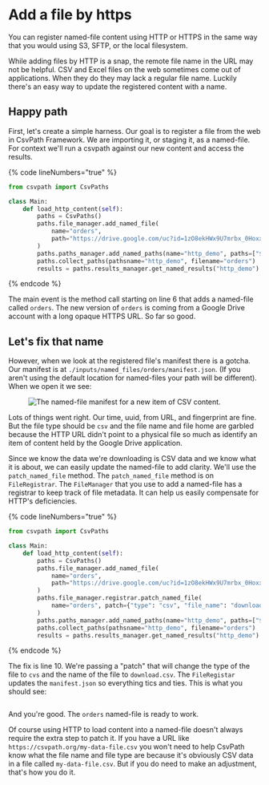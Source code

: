 # Add a file by https

You can register named-file content using HTTP or HTTPS in the same way that you would using S3, SFTP, or the local filesystem.&#x20;

While adding files by HTTP is a snap, the remote file name in the URL may not be helpful. CSV and Excel files on the web sometimes come out of applications. When they do they may lack a regular file name. Luckily there's an easy way to update the registered content with a name.

## Happy path

First, let's create a simple harness. Our goal is to register a file from the web in CsvPath Framework. We are importing it, or staging it, as a named-file. For context we'll run a csvpath against our new content and access the results.&#x20;

{% code lineNumbers="true" %}
```python
from csvpath import CsvPaths

class Main:
    def load_http_content(self):
        paths = CsvPaths()
        paths.file_manager.add_named_file(
            name="orders",
            path="https://drive.google.com/uc?id=1zO8ekHWx9U7mrbx_0Hoxxu6od7uxJqWw&export=download",
        )
        paths.paths_manager.add_named_paths(name="http_demo", paths=["$[*][yes()]"])
        paths.collect_paths(pathsname="http_demo", filename="orders")
        results = paths.results_manager.get_named_results("http_demo")
```
{% endcode %}

The main event is the method call starting on line 6 that adds a named-file called `orders`. The new version of `orders` is coming from a Google Drive account with a long opaque HTTPS URL. So far so good.&#x20;

## Let's fix that name

However, when we look at the registered file's manifest there is a gotcha. Our manifest is at `./inputs/named_files/orders/manifest.json`. (If you aren't using the default location for named-files your path will be different). When we open it we see:&#x20;

<figure><img src="../../.gitbook/assets/Screenshot 2025-02-27 at 9.11.23 AM.png" alt="The named-file manifest for a new item of CSV content."><figcaption></figcaption></figure>

Lots of things went right. Our time, uuid, from URL, and fingerprint are fine. But the file type should be `csv` and the file name and file home are garbled because the HTTP URL didn't point to a physical file so much as identify an item of content held by the Google Drive application.&#x20;

Since we know the data we're downloading is CSV data and we know what it is about, we can easily update the named-file to add clarity. We'll use the `patch_named_file` method. The `patch_named_file` method is on `FileRegistrar`. The `FileManager` that you use to add a named-file has a registrar to keep track of file metadata. It can help us easily compensate for HTTP's deficiencies.&#x20;

{% code lineNumbers="true" %}
```python
from csvpath import CsvPaths

class Main:
    def load_http_content(self):
        paths = CsvPaths()
        paths.file_manager.add_named_file(
            name="orders",
            path="https://drive.google.com/uc?id=1zO8ekHWx9U7mrbx_0Hoxxu6od7uxJqWw&export=download",
        )
        paths.file_manager.registrar.patch_named_file(
            name="orders", patch={"type": "csv", "file_name": "download.csv"}
        )
        paths.paths_manager.add_named_paths(name="http_demo", paths=["$[*][yes()]"])
        paths.collect_paths(pathsname="http_demo", filename="orders")
        results = paths.results_manager.get_named_results("http_demo")
```
{% endcode %}

The fix is line 10. We're passing a "patch" that will change the type of the file to `cvs` and the name of the file to `download.csv`. The `FileRegistar` updates the `manifest.json` so everything tics and ties. This is what you should see:

<figure><img src="../../.gitbook/assets/Screenshot 2025-02-27 at 9.22.07 AM.png" alt=""><figcaption></figcaption></figure>

And you're good. The `orders` named-file is ready to work.&#x20;

Of course using HTTP to load content into a named-file doesn't always require the extra step to patch it. If you have a URL like `https://csvpath.org/my-data-file.csv` you won't need to help CsvPath know what the file name and file type are because it's obviously CSV data in a file called `my-data-file.csv`. But if you do need to make an adjustment, that's how you do it.
